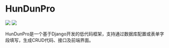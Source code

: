 # HunDunPro

[![](https://img.shields.io/badge/HunDunPro-V2.0.0-gray.svg?longCache=true&colorB=green)](https://pro.hundun.ink/doc) [![](https://img.shields.io/badge/README-EN-gray.svg?longCache=true&colorB=orange)](./README-EN.md) 

HunDunPro是一个基于Django开发的低代码框架，支持通过数据库配置或表单字段填写，生成CRUD代码、接口及前端界面。



